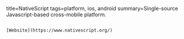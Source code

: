 title=NativeScript
tags=platform, ios, android
summary=Single-source Javascript-based cross-mobile platform.
~~~~~~

[Website](https://www.nativescript.org/)
